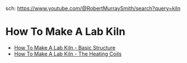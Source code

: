 sch: https://www.youtube.com/@RobertMurraySmith/search?query=kiln

# How To Make A Lab Kiln
- [How To Make A Lab Kiln - Basic Structure](https://youtu.be/lCQBsPCCqcY)
- [How To Make A Lab Kiln - The Heating Coils](https://youtu.be/0CxunHQVJ8M)
